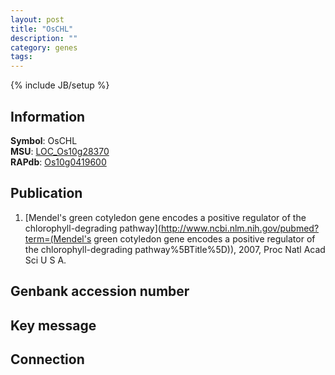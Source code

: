 ```yaml
---
layout: post
title: "OsCHL"
description: ""
category: genes
tags: 
---
```

{% include JB/setup %}

## Information
__Symbol__: OsCHL  
__MSU__: [LOC_Os10g28370](http://rice.plantbiology.msu.edu/cgi-bin/ORF_infopage.cgi?orf=LOC_Os10g28370)  
__RAPdb__: [Os10g0419600](http://rapdb.dna.affrc.go.jp/viewer/gbrowse_details/irgsp1?name=Os10g0419600)  

## Publication
1. [Mendel's green cotyledon gene encodes a positive regulator of the chlorophyll-degrading pathway](http://www.ncbi.nlm.nih.gov/pubmed?term=(Mendel's green cotyledon gene encodes a positive regulator of the chlorophyll-degrading pathway%5BTitle%5D)), 2007, Proc Natl Acad Sci U S A.

## Genbank accession number

## Key message

## Connection


